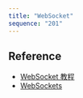 ```yaml
---
title: "WebSocket"
sequence: "201"
---
```


## Reference

- [WebSocket 教程](https://www.ruanyifeng.com/blog/2017/05/websocket.html)
- [WebSockets](http://websocketd.com/)


